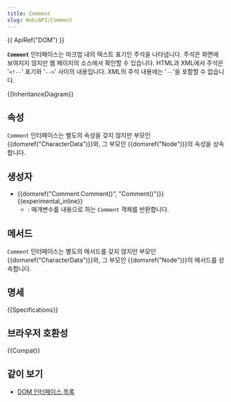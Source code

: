 ```yaml
---
title: Comment
slug: Web/API/Comment
---
```

{{ ApiRef("DOM") }}

**`Comment`** 인터페이스는 마크업 내의 텍스트 표기인 주석을 나타냅니다. 주석은 화면에 보여지지 않지만 웹 페이지의 소스에서 확인할 수 있습니다. HTML과 XML에서 주석은 '`<!--`' 표기와 '`-->`' 사이의 내용입니다. XML의 주석 내용에는 '`--`'을 포함할 수 없습니다.

{{InheritanceDiagram}}

## 속성

`Comment` 인터페이스는 별도의 속성을 갖지 않지만 부모인 {{domxref("CharacterData")}}와, 그 부모인 {{domxref("Node")}}의 속성을 상속합니다.

## 생성자

- {{domxref("Comment.Comment()", "Comment()")}} {{experimental_inline}}
  - : 매개변수를 내용으로 하는 `Comment` 객체를 반환합니다.

## 메서드

`Comment` 인터페이스는 별도의 메서드를 갖지 않지만 부모인 {{domxref("CharacterData")}}와, 그 부모인 {{domxref("Node")}}의 메서드를 상속합니다.

## 명세

{{Specifications}}

## 브라우저 호환성

{{Compat}}

## 같이 보기

- [DOM 인터페이스 목록](/ko/docs/Web/API/Document_Object_Model)

